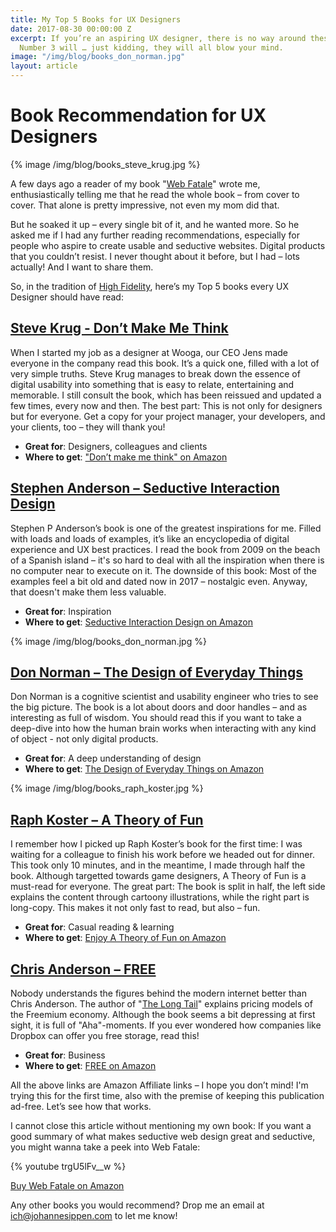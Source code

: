 ```yaml
---
title: My Top 5 Books for UX Designers
date: 2017-08-30 00:00:00 Z
excerpt: If you’re an aspiring UX designer, there is no way around these 5 books.
  Number 3 will … just kidding, they will all blow your mind.
image: "/img/blog/books_don_norman.jpg"
layout: article
---
```


# Book Recommendation for UX Designers

{% image /img/blog/books_steve_krug.jpg %}

A few days ago a reader of my book "[Web Fatale](https://www.amazon.de/gp/product/3836238985/ref=as_li_tl?ie=UTF8&tag=johannesippen-21&camp=1638&creative=6742&linkCode=as2&creativeASIN=3836238985&linkId=b25b95e25d83e4105600efb04cac42d7)" wrote me, enthusiastically telling me that he read the whole book – from cover to cover. That alone is pretty impressive, not even my mom did that.

But he soaked it up – every single bit of it, and he wanted more. So he asked me if I had any further reading recommendations, especially for people who aspire to create usable and seductive websites. Digital products that you couldn’t resist. I never thought about it before, but I had – lots actually! And I want to share them.

So, in the tradition of [High Fidelity](https://www.amazon.de/gp/product/0826453252/ref=as_li_tl?ie=UTF8&tag=johannesippen-21&camp=1638&creative=6742&linkCode=as2&creativeASIN=0826453252&linkId=799072d96f21c81b2f7868565aeed1f0), here’s my Top 5 books every UX Designer should have read:

## [Steve Krug - Don’t Make Me Think](https://www.amazon.de/gp/product/0321965515/ref=as_li_tl?ie=UTF8&tag=johannesippen-21&camp=1638&creative=6742&linkCode=as2&creativeASIN=0321965515&linkId=5d18ce4cc0856fc9141b9054f8667b3f)

When I started my job as a designer at Wooga, our CEO Jens made everyone in the company read this book. It’s a quick one, filled with a lot of very simple truths. Steve Krug manages to break down the essence of digital usability into something that is easy to relate, entertaining and memorable. I still consult the book, which has been reissued and updated a few times, every now and then. The best part: This is not only for designers but for everyone. Get a copy for your project manager, your developers, and your clients, too – they will thank you!

- **Great for**: Designers, colleagues and clients 
- **Where to get**: ["Don’t make me think" on Amazon](https://www.amazon.de/gp/product/0321965515/ref=as_li_tl?ie=UTF8&tag=johannesippen-21&camp=1638&creative=6742&linkCode=as2&creativeASIN=0321965515&linkId=5d18ce4cc0856fc9141b9054f8667b3f)

## [Stephen Anderson – Seductive Interaction Design](https://www.amazon.de/gp/product/0321725522/ref=as_li_tl?ie=UTF8&tag=johannesippen-21&camp=1638&creative=6742&linkCode=as2&creativeASIN=0321725522&linkId=59d638e7b62405455ae87fb3069482c2)

Stephen P Anderson’s book is one of the greatest inspirations for me. Filled with loads and loads of examples, it’s like an encyclopedia of digital experience and UX best practices. I read the book from 2009 on the beach of a Spanish island – it's so hard to deal with all the inspiration when there is no computer near to execute on it. The downside of this book: Most of the examples feel a bit old and dated now in 2017 – nostalgic even. Anyway, that doesn't make them less valuable.

- **Great for**: Inspiration 
- **Where to get**: [Seductive Interaction Design on Amazon](https://www.amazon.de/gp/product/0321725522/ref=as_li_tl?ie=UTF8&tag=johannesippen-21&camp=1638&creative=6742&linkCode=as2&creativeASIN=0321725522&linkId=59d638e7b62405455ae87fb3069482c2)

{% image /img/blog/books_don_norman.jpg %}

## [Don Norman – The Design of Everyday Things](https://www.amazon.de/gp/product/0465050654/ref=as_li_tl?ie=UTF8&tag=johannesippen-21&camp=1638&creative=6742&linkCode=as2&creativeASIN=0465050654&linkId=ab3966fe2adca19e3ca2612310b20178)

Don Norman is a cognitive scientist and usability engineer who tries to see the big picture. The book is a lot about doors and door handles – and as interesting as full of wisdom. You should read this if you want to take a deep-dive into how the human brain works when interacting with any kind of object - not only digital products.

- **Great for**: A deep understanding of design 
- **Where to get**: [The Design of Everyday Things on Amazon](https://www.amazon.de/gp/product/0465050654/ref=as_li_tl?ie=UTF8&tag=johannesippen-21&camp=1638&creative=6742&linkCode=as2&creativeASIN=0465050654&linkId=ab3966fe2adca19e3ca2612310b20178)

{% image /img/blog/books_raph_koster.jpg %}

## [Raph Koster – A Theory of Fun](https://www.amazon.de/gp/product/1449363210/ref=as_li_tl?ie=UTF8&tag=johannesippen-21&camp=1638&creative=6742&linkCode=as2&creativeASIN=1449363210&linkId=ed9385b4964185171c6d9c0614380b86)

I remember how I picked up Raph Koster’s book for the first time: I was waiting for a colleague to finish his work before we headed out for dinner. This took only 10 minutes, and in the meantime, I made through half the book. Although targetted towards game designers, A Theory of Fun is a must-read for everyone. The great part: The book is split in half, the left side explains the content through cartoony illustrations, while the right part is long-copy. This makes it not only fast to read, but also – fun.

- **Great for**: Casual reading & learning 
- **Where to get**: [Enjoy A Theory of Fun on Amazon](https://www.amazon.de/gp/product/1449363210/ref=as_li_tl?ie=UTF8&tag=johannesippen-21&camp=1638&creative=6742&linkCode=as2&creativeASIN=1449363210&linkId=ed9385b4964185171c6d9c0614380b86)

## [Chris Anderson – FREE](https://www.amazon.de/gp/product/B00XV3Q124/ref=as_li_tl?ie=UTF8&tag=johannesippen-21&camp=1638&creative=6742&linkCode=as2&creativeASIN=B00XV3Q124&linkId=8cab3b3b4c365e51234f543e96f14154)

Nobody understands the figures behind the modern internet better than Chris Anderson. The author of "[The Long Tail](https://www.amazon.de/Long-Tail-Future-Business-Selling/dp/1401309666/ref=as_li_ss_tl?ie=UTF8&qid=1504081461&sr=8-2&keywords=the+long+tail&linkCode=ll1&tag=johannesippen-21&linkId=1dcd8aa7d54bf32657c25e837babaf18)" explains pricing models of the Freemium economy. Although the book seems a bit depressing at first sight, it is full of "Aha"-moments. If you ever wondered how companies like Dropbox can offer you free storage, read this!

- **Great for**: Business 
- **Where to get**: [FREE on Amazon](https://www.amazon.de/gp/product/B00XV3Q124/ref=as_li_tl?ie=UTF8&tag=johannesippen-21&camp=1638&creative=6742&linkCode=as2&creativeASIN=B00XV3Q124&linkId=8cab3b3b4c365e51234f543e96f14154)

All the above links are Amazon Affiliate links – I hope you don’t mind! I'm trying this for the first time, also with the premise of keeping this publication ad-free. Let’s see how that works.

I cannot close this article without mentioning my own book: If you want a good summary of what makes seductive web design great and seductive, you might wanna take a peek into Web Fatale:

{% youtube trgU5lFv__w %}

[Buy Web Fatale on Amazon](https://www.amazon.de/gp/product/3836238985/ref=as_li_tl?ie=UTF8&tag=johannesippen-21&camp=1638&creative=6742&linkCode=as2&creativeASIN=3836238985&linkId=b25b95e25d83e4105600efb04cac42d7)

Any other books you would recommend? Drop me an email at [ich@johannesippen.com](mailto:ich@johannesippen.com) to let me know!